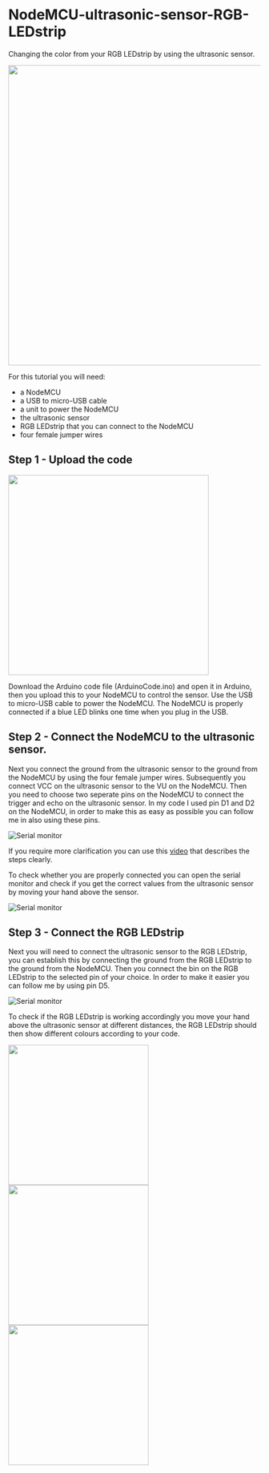 # NodeMCU-ultrasonic-sensor-RGB-LEDstrip
Changing the color from your RGB LEDstrip by using the ultrasonic sensor.

<img src="YouWillNeed.jpg" width="600">

For this tutorial you will need:

- a NodeMCU
- a USB to micro-USB cable
- a unit to power the NodeMCU
- the ultrasonic sensor
- RGB LEDstrip that you can connect to the NodeMCU
- four female jumper wires


## Step 1 - Upload the code

<img src="https://cdn-reichelt.de/bilder/web/xxl_ws/A300/DEBO_JT_ESP8266_01.png" width="400">

Download the Arduino code file (ArduinoCode.ino) and open it in Arduino, then you upload this to your NodeMCU to control the sensor. Use the USB to micro-USB cable to power the NodeMCU. The NodeMCU is properly connected if a blue LED blinks one time when you plug in the USB. 

## Step 2 - Connect the NodeMCU to the ultrasonic sensor. 

Next you connect the ground from the ultrasonic sensor to the ground from the NodeMCU by using the four female jumper wires. Subsequently you connect VCC on the ultrasonic sensor to the VU on the NodeMCU. Then you need to choose two seperate pins on the NodeMCU to connect the trigger and echo on the ultrasonic sensor. In my code I used pin D1 and D2 on the NodeMCU, in order to make this as easy as possible you can follow me in also using these pins. 

![Serial monitor](UltrasonicSensor.JPG)

If you require more clarification you can use this [video](https://www.youtube.com/watch?v=7nxOZek1iGI) that describes the steps clearly.

To check whether you are properly connected you can open the serial monitor and check if you get the correct values from the ultrasonic sensor by moving your hand above the sensor.

![Serial monitor](SerialMonitor.png)
 

## Step 3 - Connect the RGB LEDstrip

Next you will need to connect the ultrasonic sensor to the RGB LEDstrip, you can establish this by connecting the ground from the RGB LEDstrip to the ground from the NodeMCU. Then you connect the bin on the RGB LEDstrip to the selected pin of your choice. In order to make it easier you can follow me by using pin D5. 

![Serial monitor](RGB_LEDstrip.JPG)

To check if the RGB LEDstrip is working accordingly you move your hand above the ultrasonic sensor at different distances, the RGB LEDstrip should then show different colours according to your code. 


<img src="Groen.JPG" width="280"> <img src="Oranje.JPG" width="280"> <img src="Rood.JPG" width="280">


